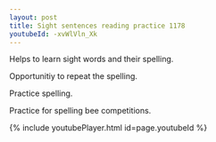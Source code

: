 ```yaml
---
layout: post
title: Sight sentences reading practice 1178
youtubeId: -xvWlVln_Xk
---
```

 
 
Helps to learn sight words and their spelling.

Opportunitiy to repeat the spelling. 

Practice spelling. 
 
Practice for spelling bee competitions. 
 
{% include youtubePlayer.html id=page.youtubeId %}
 
 
